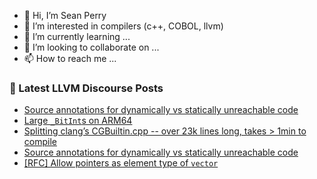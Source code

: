 - 👋 Hi, I’m Sean Perry
- 👀 I’m interested in compilers (c++, COBOL, llvm)
- 🌱 I’m currently learning ...
- 💞️ I’m looking to collaborate on ...
- 📫 How to reach me ...

<!---
s66perry/s66perry is a ✨ special ✨ repository because its `README.md` (this file) appears on your GitHub profile.
You can click the Preview link to take a look at your changes.
--->
### 📕 Latest LLVM Discourse Posts

<!-- DISCOURSE-LLVM:START -->
- [Source annotations for dynamically vs statically unreachable code](https://discourse.llvm.org/t/source-annotations-for-dynamically-vs-statically-unreachable-code/84818#post_9)
- [Large `_BitInt`s on ARM64](https://discourse.llvm.org/t/large-bitint-s-on-arm64/85361#post_2)
- [Splitting clang’s CGBuiltin.cpp -- over 23k lines long, takes &gt; 1min to compile](https://discourse.llvm.org/t/splitting-clang-s-cgbuiltin-cpp-over-23k-lines-long-takes-1min-to-compile/83763#post_10)
- [Source annotations for dynamically vs statically unreachable code](https://discourse.llvm.org/t/source-annotations-for-dynamically-vs-statically-unreachable-code/84818#post_8)
- [[RFC] Allow pointers as element type of `vector`](https://discourse.llvm.org/t/rfc-allow-pointers-as-element-type-of-vector/85360#post_9)
<!-- DISCOURSE-LLVM:END -->
